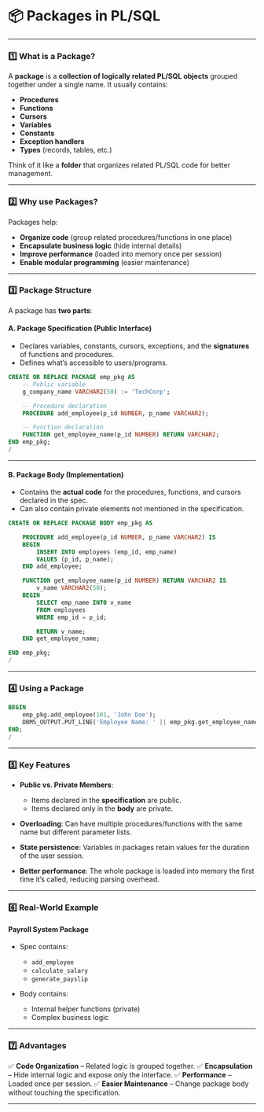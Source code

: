 # **📦 Packages in PL/SQL**

---

### **1️⃣ What is a Package?**

A **package** is a **collection of logically related PL/SQL objects** grouped together under a single name.
It usually contains:

* **Procedures**
* **Functions**
* **Cursors**
* **Variables**
* **Constants**
* **Exception handlers**
* **Types** (records, tables, etc.)

Think of it like a **folder** that organizes related PL/SQL code for better management.

---

### **2️⃣ Why use Packages?**

Packages help:

* **Organize code** (group related procedures/functions in one place)
* **Encapsulate business logic** (hide internal details)
* **Improve performance** (loaded into memory once per session)
* **Enable modular programming** (easier maintenance)

---

### **3️⃣ Package Structure**

A package has **two parts**:

#### **A. Package Specification** (Public Interface)

* Declares variables, constants, cursors, exceptions, and the **signatures** of functions and procedures.
* Defines what’s accessible to users/programs.

```sql
CREATE OR REPLACE PACKAGE emp_pkg AS
    -- Public variable
    g_company_name VARCHAR2(50) := 'TechCorp';

    -- Procedure declaration
    PROCEDURE add_employee(p_id NUMBER, p_name VARCHAR2);

    -- Function declaration
    FUNCTION get_employee_name(p_id NUMBER) RETURN VARCHAR2;
END emp_pkg;
/
```

---

#### **B. Package Body** (Implementation)

* Contains the **actual code** for the procedures, functions, and cursors declared in the spec.
* Can also contain private elements not mentioned in the specification.

```sql
CREATE OR REPLACE PACKAGE BODY emp_pkg AS

    PROCEDURE add_employee(p_id NUMBER, p_name VARCHAR2) IS
    BEGIN
        INSERT INTO employees (emp_id, emp_name)
        VALUES (p_id, p_name);
    END add_employee;

    FUNCTION get_employee_name(p_id NUMBER) RETURN VARCHAR2 IS
        v_name VARCHAR2(50);
    BEGIN
        SELECT emp_name INTO v_name
        FROM employees
        WHERE emp_id = p_id;

        RETURN v_name;
    END get_employee_name;

END emp_pkg;
/
```

---

### **4️⃣ Using a Package**

```sql
BEGIN
    emp_pkg.add_employee(101, 'John Doe');
    DBMS_OUTPUT.PUT_LINE('Employee Name: ' || emp_pkg.get_employee_name(101));
END;
/
```

---

### **5️⃣ Key Features**

* **Public vs. Private Members**:

  * Items declared in the **specification** are public.
  * Items declared only in the **body** are private.
* **Overloading**: Can have multiple procedures/functions with the same name but different parameter lists.
* **State persistence**: Variables in packages retain values for the duration of the user session.
* **Better performance**: The whole package is loaded into memory the first time it’s called, reducing parsing overhead.

---

### **6️⃣ Real-World Example**

#### Payroll System Package

* Spec contains:

  * `add_employee`
  * `calculate_salary`
  * `generate_payslip`
* Body contains:

  * Internal helper functions (private)
  * Complex business logic

---

### **7️⃣ Advantages**

✅ **Code Organization** – Related logic is grouped together.
✅ **Encapsulation** – Hide internal logic and expose only the interface.
✅ **Performance** – Loaded once per session.
✅ **Easier Maintenance** – Change package body without touching the specification.

---